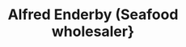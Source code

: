 ---
title: "Alfred Enderby (Seafood wholesaler}"
url: /grimsby/alfred-enderby-seafood-wholesaler/
shop: seafood
---